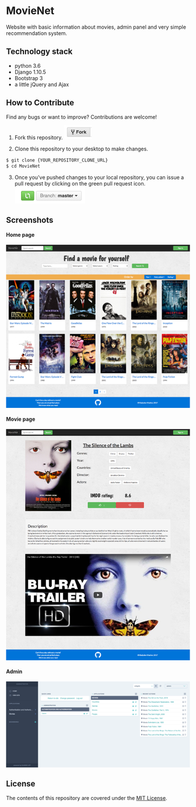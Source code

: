 # MovieNet
Website with basic information about
movies, admin panel and very simple recommendation system.

## Technology stack
- python 3.6
- Django 1.10.5
- Bootstrap 3
- a little jQuery and Ajax

## How to Contribute
Find any bugs or want to improve? Contributions are welcome!

1. Fork this repository.
![Fork Icon](README_resources/fork-icon.png)

2. Clone this repository to your desktop to make changes.
```sh
$ git clone {YOUR_REPOSITORY_CLONE_URL}
$ cd MovieNet
```
3. Once you've pushed changes to your local repository, you can issue a
pull request by clicking on the green pull request icon.
![Pull Request Icon](README_resources/pull-request-icon.png)

## Screenshots
#### Home page
![](README_resources/index_page.png)

#### Movie page
![](README_resources/movie_page.png)

#### Admin
![](README_resources/admin_page.png)


## License
The contents of this repository are covered under the [MIT License](LICENSE.txt).